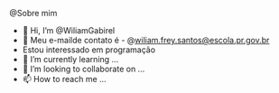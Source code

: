 @Sobre mim 
- 👋 Hi, I’m @WiliamGabirel
- 👀 Meu e-mailde contato é - @wiliam.frey.santos@escola.pr.gov.br 
- Estou interessado em programação
- 🌱 I’m currently learning ...
- 💞️ I’m looking to collaborate on ...
- 📫 How to reach me ...

<!---
WiliamGabirel/WiliamGabirel is a ✨ special ✨ repository because its `README.md` (this file) appears on your GitHub profile.
You can click the Preview link to take a look at your changes.
--->

